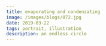 ```yaml
---
title: evaporating and condenzating
image: /images/blogs/072.jpg
date: 2019-03-22
tags: portrait, illustration
description: an endless circle
---
```

